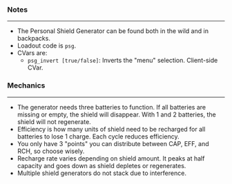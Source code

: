 ### Notes
---
- The Personal Shield Generator can be found both in the wild and in backpacks.
- Loadout code is `psg`.
- CVars are:
	- `psg_invert [true/false]`: Inverts the "menu" selection. Client-side CVar.

### Mechanics
---
- The generator needs three batteries to function. If all batteries are missing or empty, the shield will disappear. With 1 and 2 batteries, the shield will not regenerate.
- Efficiency is how many units of shield need to be recharged for all batteries to lose 1 charge. Each cycle reduces efficiency.
- You only have 3 "points" you can distribute between CAP, EFF, and RCH, so choose wisely.
- Recharge rate varies depending on shield amount. It peaks at half capacity and goes down as shield depletes or regenerates.
- Multiple shield generators do not stack due to interference.
